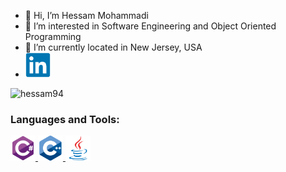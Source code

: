 - 👋 Hi, I’m Hessam Mohammadi
- 👀 I’m interested in Software Engineering and Object Oriented Programming
- 🌱 I’m currently located in New Jersey, USA
-  <a href="https://www.linkedin.com/in/hm1988/" target="_blank"> <img src="https://github.com/devicons/devicon/blob/master/icons/linkedin/linkedin-original.svg" alt="c" width="40" height="40"/> </a>
<p align="left"> <img src="https://komarev.com/ghpvc/?username=hessam94&label=Profile%20views&color=0e75b6&style=flat" alt="hessam94" /> </p>

<h3 align="left">Languages and Tools:</h3>
<p align="left"> 
 <a href="https://www.w3schools.com/cs/index.php" target="_blank"> <img src="https://raw.githubusercontent.com/devicons/devicon/master/icons/csharp/csharp-original.svg" alt="c" width="40" height="40"/> </a> 
 <a href="https://www.w3schools.com/cpp/" target="_blank"> <img src="https://raw.githubusercontent.com/devicons/devicon/master/icons/cplusplus/cplusplus-original.svg" alt="cplusplus" width="40" height="40"/> </a>
 <a href="https://www.java.com" target="_blank"> <img src="https://raw.githubusercontent.com/devicons/devicon/master/icons/java/java-original.svg" alt="java" width="40" height="40"/> </a>  </p>



